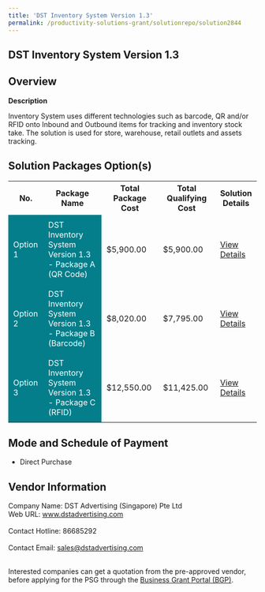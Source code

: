 ```yaml
---
title: 'DST Inventory System Version 1.3'
permalink: /productivity-solutions-grant/solutionrepo/solution2844
---
```


## DST Inventory System Version 1.3

## Overview

**Description**

Inventory System uses different technologies such as barcode, QR and/or RFID onto Inbound and Outbound items for tracking and inventory stock take. The solution is used for store, warehouse, retail outlets and assets tracking.

## Solution Packages Option(s)

<table>
<tr>
<th><b>No.</b></th>
<th><b>Package Name</b></th>
<th><b>Total Package Cost</b></th>
<th><b>Total Qualifying Cost</b></th>
<th><b>Solution Details</b></th>
</tr>
<tr>
<td style='padding: 10px; background-color: #037E8A; color: #FFFFFF;'>Option 1</td>
<td style='padding: 10px; background-color: #037E8A; color: #FFFFFF;'>DST Inventory System Version 1.3 - Package A (QR Code)</td>
<td style='padding: 10px;'>$5,900.00</td>
<td style='padding: 10px;'>$5,900.00</td>
<td style='padding: 10px;'><a href='/images/psg/DST_Advertising_Invt_20210484_Desensitised_Annex_3_R_Part_1.pdf' target='_blank'>View Details</a></td>
</tr>
<tr>
<td style='padding: 10px; background-color: #037E8A; color: #FFFFFF;'>Option 2</td>
<td style='padding: 10px; background-color: #037E8A; color: #FFFFFF;'>DST Inventory System Version 1.3 - Package B (Barcode)</td>
<td style='padding: 10px;'>$8,020.00</td>
<td style='padding: 10px;'>$7,795.00</td>
<td style='padding: 10px;'><a href='/images/psg/DST_Advertising_Invt_20210484_Desensitised_Annex_3_R_Part_2.pdf' target='_blank'>View Details</a></td>
</tr>
<tr>
<td style='padding: 10px; background-color: #037E8A; color: #FFFFFF;'>Option 3</td>
<td style='padding: 10px; background-color: #037E8A; color: #FFFFFF;'>DST Inventory System Version 1.3 - Package C (RFID)</td>
<td style='padding: 10px;'>$12,550.00</td>
<td style='padding: 10px;'>$11,425.00</td>
<td style='padding: 10px;'><a href='/images/psg/DST_Advertising_Invt_20210484_Desensitised_Annex_3_R_Part_3.pdf' target='_blank'>View Details</a></td>
</tr>
</table>

## Mode and Schedule of Payment

 - Direct Purchase

## Vendor Information

 Company Name: DST Advertising (Singapore) Pte Ltd<br>Web URL: www.dstadvertising.com <br><br>Contact Hotline: 86685292 <br><br>Contact Email: sales@dstadvertising.com <br><br>

Interested companies can get a quotation from the pre-approved vendor, before applying for the PSG through the <a href='https://www.businessgrants.gov.sg/' target='_blank' rel='noopener'>Business Grant Portal (BGP)</a>.

<script src="/jquery/resize-tables.js"></script>
